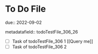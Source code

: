 # To Do File

due:: 2022-09-02

metadatafield:: todoTestFile_306\_26

- [ ] Task of todoTestFile_306 1 [[Query me]]
- [ ] Task of todoTestFile_306 2
